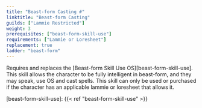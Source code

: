 ```yaml
---
title: "Beast-form Casting #"
linktitle: "Beast-form Casting"
guilds: ["Lammie Restricted"]
weight: 3
prerequisites: ["beast-form-skill-use"]
requirements: ["Lammie or Loresheet"]
replacement: true
ladder: "beast-form"
---
```

Requires and replaces the [Beast-form Skill Use OS][beast-form-skill-use]. This skill allows the character to be fully intelligent in beast-form, and they may speak, use OS and cast spells. This skill can only be used or purchased if the character has an applicable lammie or loresheet that allows it.

[beast-form-skill-use]: {{< ref "beast-form-skill-use" >}}